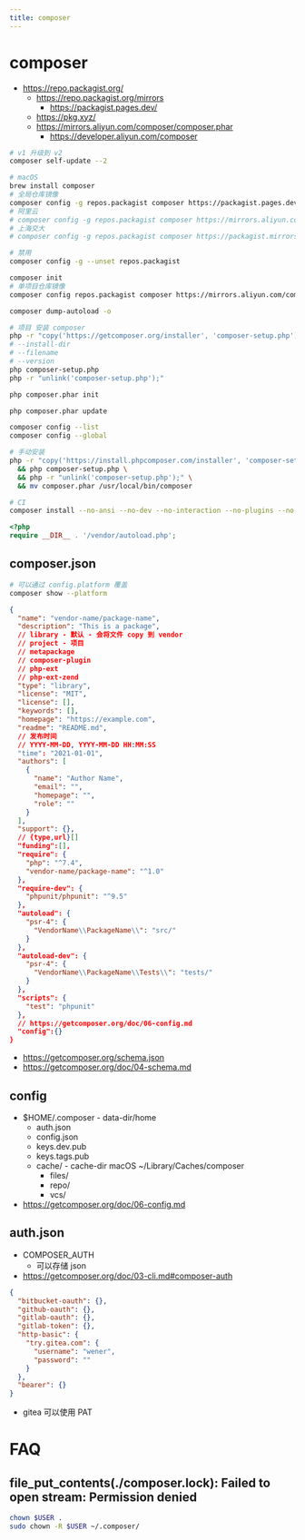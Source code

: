 ```yaml
---
title: composer
---
```


# composer

- https://repo.packagist.org/
  - https://repo.packagist.org/mirrors
    - https://packagist.pages.dev/
  - https://pkg.xyz/
  - https://mirrors.aliyun.com/composer/composer.phar
    - https://developer.aliyun.com/composer

```bash
# v1 升级到 v2
composer self-update --2

# macOS
brew install composer
# 全局仓库镜像
composer config -g repos.packagist composer https://packagist.pages.dev
# 阿里云
# composer config -g repos.packagist composer https://mirrors.aliyun.com/composer/
# 上海交大
# composer config -g repos.packagist composer https://packagist.mirrors.sjtug.sjtu.edu.cn

# 禁用
composer config -g --unset repos.packagist

composer init
# 单项目仓库镜像
composer config repos.packagist composer https://mirrors.aliyun.com/composer/

composer dump-autoload -o

# 项目 安装 composer
php -r "copy('https://getcomposer.org/installer', 'composer-setup.php');"
# --install-dir
# --filename
# --version
php composer-setup.php
php -r "unlink('composer-setup.php');"

php composer.phar init

php composer.phar update

composer config --list
composer config --global

# 手动安装
php -r "copy('https://install.phpcomposer.com/installer', 'composer-setup.php');" \
  && php composer-setup.php \
  && php -r "unlink('composer-setup.php');" \
  && mv composer.phar /usr/local/bin/composer

# CI
composer install --no-ansi --no-dev --no-interaction --no-plugins --no-progress --no-scripts --optimize-autoloader
```

```php
<?php
require __DIR__ . '/vendor/autoload.php';
```

## composer.json

```bash
# 可以通过 config.platform 覆盖
composer show --platform
```

```json title="composer.json"
{
  "name": "vendor-name/package-name",
  "description": "This is a package",
  // library - 默认 - 会将文件 copy 到 vendor
  // project - 项目
  // metapackage
  // composer-plugin
  // php-ext
  // php-ext-zend
  "type": "library",
  "license": "MIT",
  "license": [],
  "keywords": [],
  "homepage": "https://example.com",
  "readme": "README.md",
  // 发布时间
  // YYYY-MM-DD, YYYY-MM-DD HH:MM:SS
  "time": "2021-01-01",
  "authors": [
    {
      "name": "Author Name",
      "email": "",
      "homepage": "",
      "role": ""
    }
  ],
  "support": {},
  // {type,url}[]
  "funding":[],
  "require": {
    "php": "^7.4",
    "vendor-name/package-name": "^1.0"
  },
  "require-dev": {
    "phpunit/phpunit": "^9.5"
  },
  "autoload": {
    "psr-4": {
      "VendorName\\PackageName\\": "src/"
    }
  },
  "autoload-dev": {
    "psr-4": {
      "VendorName\\PackageName\\Tests\\": "tests/"
    }
  },
  "scripts": {
    "test": "phpunit"
  },
  // https://getcomposer.org/doc/06-config.md
  "config":{}
}
```

- https://getcomposer.org/schema.json
- https://getcomposer.org/doc/04-schema.md

## config

- $HOME/.composer - data-dir/home
  - auth.json
  - config.json
  - keys.dev.pub
  - keys.tags.pub
  - cache/ - cache-dir macOS ~/Library/Caches/composer
    - files/
    - repo/
    - vcs/
- https://getcomposer.org/doc/06-config.md

## auth.json

- COMPOSER_AUTH
  - 可以存储 json
- https://getcomposer.org/doc/03-cli.md#composer-auth

```json title="~/.composer/auth.json"
{
  "bitbucket-oauth": {},
  "github-oauth": {},
  "gitlab-oauth": {},
  "gitlab-token": {},
  "http-basic": {
    "try.gitea.com": {
      "username": "wener",
      "password": ""
    }
  },
  "bearer": {}
}
```

- gitea 可以使用 PAT

# FAQ

## file_put_contents(./composer.lock): Failed to open stream: Permission denied

```bash
chown $USER .
sudo chown -R $USER ~/.composer/
```
